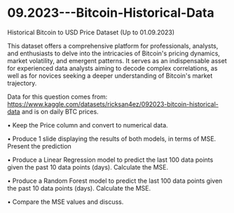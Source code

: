 # 09.2023---Bitcoin-Historical-Data
Historical Bitcoin to USD Price Dataset (Up to 01.09.2023)

This dataset offers a comprehensive platform for professionals, analysts, and enthusiasts to delve into the intricacies of Bitcoin's pricing dynamics, market volatility, and emergent patterns. It serves as an indispensable asset for experienced data analysts aiming to decode complex correlations, as well as for novices seeking a deeper understanding of Bitcoin's market trajectory.

Data for this question comes from:
https://www.kaggle.com/datasets/ricksan4ez/092023-bitcoin-historical-data
and is on daily BTC prices.

• Keep the Price column and convert to numerical data.

•  Produce 1 slide displaying the results of both models, in terms of MSE. Present the prediction

• Produce a Linear Regression model to predict the last 100 data points given the past 10 data points (days). Calculate the MSE.

• Produce a Random Forest model to predict the last 100 data points given the past 10 data points (days). Calculate the MSE.

• Compare the MSE values and discuss.

